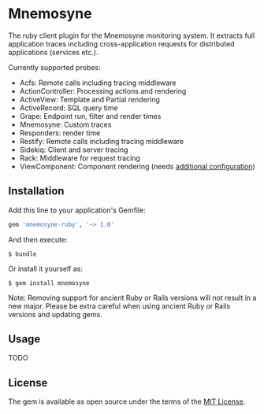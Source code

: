 # Mnemosyne

The ruby client plugin for the Mnemosyne monitoring system. It extracts full application traces including cross-application requests for distributed applications (services etc.).

Currently supported probes:

* Acfs: Remote calls including tracing middleware
* ActionController: Processing actions and rendering
* ActiveView: Template and Partial rendering
* ActiveRecord: SQL query time
* Grape: Endpoint run, filter and render times
* Mnemosyne: Custom traces
* Responders: render time
* Restify: Remote calls including tracing middleware
* Sidekiq: Client and server tracing
* Rack: Middleware for request tracing
* ViewComponent: Component rendering (needs [additional configuration](https://viewcomponent.org/guide/instrumentation.html))

## Installation

Add this line to your application's Gemfile:

```ruby
gem 'mnemosyne-ruby', '~> 1.0'
```

And then execute:

    $ bundle

Or install it yourself as:

    $ gem install mnemosyne

Note: Removing support for ancient Ruby or Rails versions will not result in a new major. Please be extra careful when using ancient Ruby or Rails versions and updating gems.

## Usage

TODO

## License

The gem is available as open source under the terms of the [MIT License](http://opensource.org/licenses/MIT).

